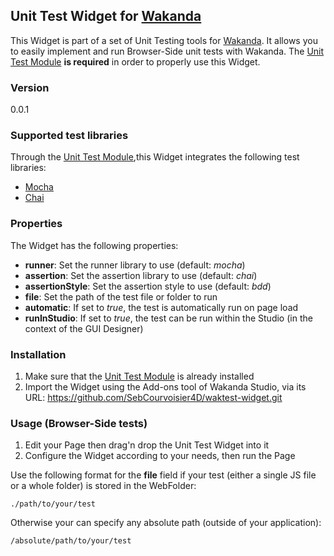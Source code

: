 ## Unit Test Widget for [Wakanda](http://wakanda.org)This Widget is part of a set of Unit Testing tools for [Wakanda](http://wakanda.org).It allows you to easily implement and run Browser-Side unit tests with Wakanda.The [Unit Test Module](https://github.com/SebCourvoisier4D/waktest-module.git) **is required** in order to properly use this Widget.### Version0.0.1### Supported test librariesThrough the [Unit Test Module](https://github.com/SebCourvoisier4D/waktest-module.git),this Widget integrates the following test libraries:* [Mocha](http://mochajs.org)* [Chai](http://chaijs.com)### PropertiesThe Widget has the following properties:* __runner__: Set the runner library to use (default: *mocha*)* __assertion__: Set the assertion library to use (default: *chai*)* __assertionStyle__: Set the assertion style to use (default: *bdd*)* __file__: Set the path of the test file or folder to run* __automatic__: If set to *true*, the test is automatically run on page load* __runInStudio__: If set to *true*, the test can be run within the Studio (in the context of the GUI Designer)### Installation1. Make sure that the [Unit Test Module](https://github.com/SebCourvoisier4D/waktest-module.git) is already installed2. Import the Widget using the Add-ons tool of Wakanda Studio, via its URL: https://github.com/SebCourvoisier4D/waktest-widget.git### Usage (Browser-Side tests)1. Edit your Page then drag'n drop the Unit Test Widget into it2. Configure the Widget according to your needs, then run the PageUse the following format for the __file__ field if your test (either a single JS file or a whole folder) is stored in the WebFolder:```./path/to/your/test```Otherwise your can specify any absolute path (outside of your application):```/absolute/path/to/your/test```